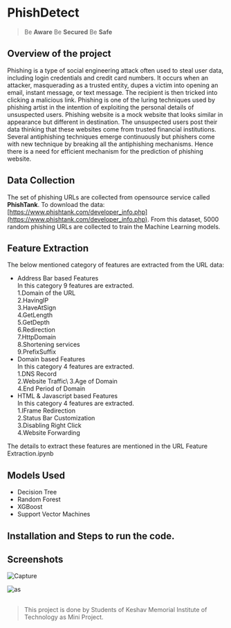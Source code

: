 # PhishDetect
> Be **Aware** Be **Secured** Be **Safe**

## Overview of the project
Phishing is a type of social engineering attack often used to steal user data, including login credentials and credit card numbers. It occurs when an attacker, masquerading as a trusted entity, dupes a victim into opening an email, instant message, or text message. The recipient is then tricked into clicking a malicious link.
Phishing is one of the luring techniques used by phishing artist in the intention of exploiting the personal details of unsuspected users. Phishing website is a mock website that looks similar in appearance but different in destination. The unsuspected users post their data thinking that these websites come from trusted financial institutions. Several antiphishing techniques emerge continuously but phishers come with new technique by breaking all the antiphishing mechanisms. Hence there is a need for efficient mechanism for the prediction of phishing website.

## Data Collection

The set of phishing URLs are collected from opensource service called  **PhishTank**. To download the data:  [https://www.phishtank.com/developer_info.php](https://www.phishtank.com/developer_info.php). From this dataset, 5000 random phishing URLs are collected to train the Machine Learning models.

## Feature Extraction
The below mentioned category of features are extracted from the URL data:

* Address Bar based Features\
          In this category 9 features are extracted.\
          1.Domain of the URL\
          2.HavingIP\
          3.HaveAtSign\
          4.GetLength\
          5.GetDepth\
          6.Redirection\
          7.HttpDomain\
          8.Shortening services\
          9.PrefixSuffix
* Domain based Features\
          In this category 4 features are extracted.\
          1.DNS Record\
          2.Website Traffic\ 
          3.Age of Domain\
          4.End Period of Domain
* HTML & Javascript based Features\
          In this category 4 features are extracted.\
          1.IFrame Redirection\
          2.Status Bar Customization\
          3.Disabling Right Click\
          4.Website Forwarding

The details to extract these features are mentioned in the URL Feature Extraction.ipynb

## Models Used

* Decision Tree
* Random Forest
* XGBoost
* Support Vector Machines

## Installation and Steps to run the code.


## Screenshots

![Capture](https://user-images.githubusercontent.com/53186985/155356710-8b0c32ab-aa66-409e-a308-6b6b85f11c76.PNG)

![as](https://user-images.githubusercontent.com/53186985/155380184-9d1f84b5-a1b2-4099-a37a-9a7f5137210a.PNG)

## 

> This project is done by Students of Keshav Memorial Institute of Technology as Mini Project.

